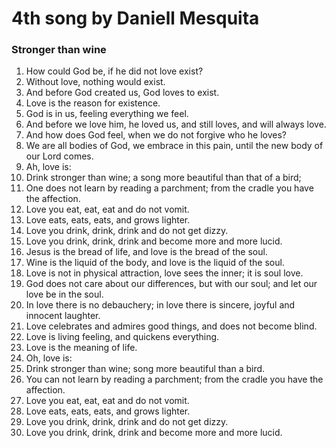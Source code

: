 # 4th song by Daniell Mesquita

### Stronger than wine

1. How could God be, if he did not love exist?
2. Without love, nothing would exist.
3. And before God created us, God loves to exist.
4. Love is the reason for existence.
5. God is in us, feeling everything we feel.
6. And before we love him, he loved us, and still loves, and will always love.
7. And how does God feel, when we do not forgive who he loves?
8. We are all bodies of God, we embrace in this pain, until the new body of our Lord comes.
9. Ah, love is:
10. Drink stronger than wine; a song more beautiful than that of a bird;
11. One does not learn by reading a parchment; from the cradle you have the affection.
12. Love you eat, eat, eat and do not vomit.
13. Love eats, eats, eats, and grows lighter.
14. Love you drink, drink, drink and do not get dizzy.
15. Love you drink, drink, drink and become more and more lucid.
16. Jesus is the bread of life, and love is the bread of the soul.
17. Wine is the liquid of the body, and love is the liquid of the soul.
18. Love is not in physical attraction, love sees the inner; it is soul love.
19. God does not care about our differences, but with our soul; and let our love be in the soul.
20. In love there is no debauchery; in love there is sincere, joyful and innocent laughter.
21. Love celebrates and admires good things, and does not become blind.
22. Love is living feeling, and quickens everything.
23. Love is the meaning of life.
24. Oh, love is:
25. Drink stronger than wine; song more beautiful than a bird.
26. You can not learn by reading a parchment; from the cradle you have the affection.
27. Love you eat, eat, eat and do not vomit.
28. Love eats, eats, eats, and grows lighter.
29. Love you drink, drink, drink and do not get dizzy.
30. Love you drink, drink, drink and become more and more lucid.

